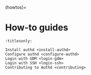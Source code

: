 (howtos)=

# How-to guides

```{toctree}
:titlesonly:

Install authd <install-authd>
Configure authd <configure-authd>
Login with GDM <login-gdm>
Login with SSH <login-ssh>
Contributing to Authd <contributing>
```
